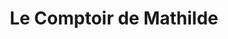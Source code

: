 ---
title: "Le Comptoir de Mathilde"
url: /saint-pierre-dirube/le-comptoir-de-mathilde/
shop: Feinkost
---